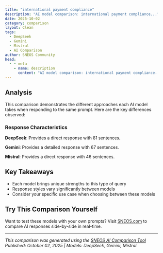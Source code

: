 ```yaml
---
title: "international payment compliance"
description: "AI model comparison: international payment compliance..."
date: 2025-10-02
category: comparison
layout: Clean
tags:
  - DeepSeek
  - Gemini
  - Mistral
  - AI Comparison
author: SNEOS Community
head:
  - - meta
    - name: description
      content: "AI model comparison: international payment compliance..."
---
```


<ChatComparison
  title="international payment compliance"
  prompt="international payment compliance"
  :responses='{"DeepSeek": "Of course. This is a critical and complex area of global finance. Here is a comprehensive overview of **International Payment Compliance**, broken down into its key components, why it matters, and the challenges involved.\n\n### What is International Payment Compliance?\n\nInternational Payment Compliance is the framework of laws, regulations, and standards that govern cross-border financial transactions. Its primary purpose is to prevent illegal activities, protect the integrity of the global financial system, and ensure security for all parties involved.\n\nIt\u0027s not a single set of rules but a multi-layered system involving:\n* **National Laws** (e.g., the Bank Secrecy Act in the US)\n* **International Standards** (e.g., set by the Financial Action Task Force - FATF)\n* **Regional Directives** (e.g., AML Directives in the EU)\n* **Sanctions Lists** (e.g., from OFAC, UN, EU)\n\n---\n\n### The Four Pillars of International Payment Compliance\n\nCompliance efforts are generally built on these four core pillars:\n\n#### 1. Anti-Money Laundering (AML)\nAML procedures are designed to prevent criminals from disguising illegally obtained funds as legitimate income through the financial system.\n\n* **Key Processes:**\n * **Customer Due Diligence (CDD):** Verifying the identity of customers and assessing their risk profile.\n * **Know Your Customer (KYC):** A subset of CDD, it involves collecting and verifying customer identity information (e.g., passport, proof of address).\n * **Enhanced Due Diligence (EDD):** Applied to higher-risk customers (e.g., Politically Exposed Persons - PEPs, customers from high-risk jurisdictions) involving deeper investigation into the source of funds and nature of business.\n * **Transaction Monitoring:** Continuously scanning transactions for suspicious patterns that might indicate money laundering (e.g., structuring, rapid movement of funds across jurisdictions with no clear business purpose).\n\n#### 2. Counter-Financing of Terrorism (CFT)\nCFT measures aim to track and prevent the movement of funds to terrorist organizations. While related to AML, CFT often focuses on smaller sums of money and different typologies.\n\n* **Key Processes:** Overlaps heavily with AML, especially sanctions screening and transaction monitoring for unusual patterns.\n\n#### 3. Sanctions Compliance\nThis involves screening parties involved in a transaction against official lists of sanctioned individuals, entities, vessels, and countries. Transactions with sanctioned parties are generally prohibited and must be blocked or rejected.\n\n* **Key Regulators/Lists:**\n * **OFAC (Office of Foreign Assets Control - USA):** Highly influential globally.\n * **UN Security Council Sanctions Lists**\n * **EU Consolidated Sanctions List**\n * **HM Treasury (UK) Sanctions List**\n\n#### 4. Combating the Financing of Proliferation (CFP)\nThis focuses on preventing the flow of funds used to develop weapons of mass destruction (chemical, biological, nuclear). The compliance measures are similar to sanctions and CFT.\n\n---\n\n### Key Regulations and Frameworks\n\n* **Financial Action Task Force (FATF):** An intergovernmental body that sets international standards for AML/CFT. Its \u002240 Recommendations\u0022 are the global benchmark. Countries are rated by FATF on their compliance, and being on the \u0022grey list\u0022 or \u0022black list\u0022 has significant financial consequences.\n* **Bank Secrecy Act (BSA - USA):** The cornerstone of US AML legislation.\n* **EU Anti-Money Laundering Directives (AMLD):** A series of directives (6AMLD is the latest) that harmonize AML/CFT rules across the European Union.\n* **Office of Foreign Assets Control (OFAC - USA):** Administers and enforces US economic and trade sanctions.\n\n---\n\n### The Compliance Workflow in Practice\n\nFor a single international payment, the compliance process typically looks like this:\n\n1. **Onboarding \u0026 KYC:** Before any transaction, the sender\u0027s bank verifies the customer\u0027s identity and business.\n2. **Sanctions Screening:** The names of the **ordering customer**, **beneficiary customer**, and their respective banks are screened against sanctions lists.\n3. **Transaction Screening:** The payment details (e.g., origin, destination, value) are checked for red flags.\n4. **Ongoing Monitoring:** The transaction is analyzed in the context of the customer\u0027s historical activity for unusual behavior.\n5. **Reporting:** If a suspicious activity is detected, the financial institution is legally obligated to file a **Suspicious Activity Report (SAR)** or similar document with its national financial intelligence unit (e.g., FinCEN in the US).\n6. **Record Keeping:** All documents, KYC data, and transaction records must be stored for a legally mandated period (often 5-7 years).\n\n---\n\n### Major Challenges for Businesses\n\n* **Complexity and Fragmentation:** Rules differ by country, and there is no single global standard. A payment from Japan to Brazil must comply with the laws of Japan, Brazil, and often the US (if USD is involved due to correspondent banking).\n* **Evolving Regulations:** Laws and sanctions lists change frequently, requiring constant vigilance and system updates.\n* **High Costs:** Implementing and maintaining compliance programs (staff, technology, training) is expensive.\n* **False Positives:** Screening systems often flag legitimate transactions, requiring manual review, which slows down payments and increases operational costs.\n* **Correspondent Banking:** When banks use intermediary banks to process payments in a foreign currency, each bank in the chain must perform its own compliance checks, adding layers of complexity and potential delay.\n* **Emerging Technologies:** Cryptocurrencies and other digital assets present new challenges for tracking the movement of funds.\n\n---\n\n### Consequences of Non-Compliance\n\nThe penalties for failing to comply are severe and can include:\n* **Massive Financial Fines** (often in the billions of dollars)\n* **Loss of Banking Licenses**\n* **Reputational Damage** and loss of customer trust\n* **Criminal Charges** against senior management\n* **Restrictions on Business Operations**\n\n---\n\n### How Businesses Can Manage Compliance\n\n1. **Risk-Based Approach:** Focus resources on the highest-risk areas of the business (e.g., specific customer types, geographies, products).\n2. **Invest in Technology:** Utilize **RegTech** (Regulatory Technology) solutions for automated KYC, sanctions screening, and transaction monitoring. AI and machine learning are increasingly used to reduce false positives.\n3. **Robust Policies and Procedures:** Develop clear, documented internal policies that are regularly updated.\n4. **Training and Culture:** Ensure all employees, not just the compliance team, understand their role in maintaining compliance.\n5. **Regular Independent Audits:** Conduct internal or third-party audits to test the effectiveness of the compliance program.\n\nIn summary, international payment compliance is a non-negotiable, dynamic, and resource-intensive function. For any business operating globally, a proactive and well-funded compliance program is essential to avoid devastating penalties and protect its place in the global financial ecosystem.", "Gemini": "International payment compliance is a complex and constantly evolving field. It encompasses a range of regulations and processes designed to prevent financial crime, protect consumers, and ensure fair competition in the global marketplace. Here\u0027s a breakdown of the key aspects:\n\n**1. Core Regulatory Areas:**\n\n* **Anti-Money Laundering (AML):** This is a cornerstone of international payment compliance. Regulations aim to prevent criminals from using the financial system to disguise the proceeds of illegal activities (e.g., drug trafficking, human trafficking, terrorism). Key components include:\n * **Customer Due Diligence (CDD):** Know Your Customer (KYC) procedures to verify the identity of customers and assess their risk profile. This includes collecting information such as name, address, date of birth, and purpose of the relationship.\n * **Transaction Monitoring:** Monitoring transactions for suspicious activity that might indicate money laundering or other financial crimes.\n * **Suspicious Activity Reporting (SAR):** Filing reports with regulatory authorities when suspicious activity is detected.\n * **Sanctions Screening:** Verifying that customers and transactions do not involve individuals, entities, or countries subject to sanctions imposed by governments or international organizations.\n* **Counter-Terrorist Financing (CTF):** This complements AML by targeting the financing of terrorist activities. Similar processes to AML are used to identify and prevent funds from reaching terrorist groups or individuals.\n* **Sanctions Compliance:** Enforcing economic and trade sanctions imposed by governments and international organizations like the UN, EU, and OFAC (Office of Foreign Assets Control - US). This involves screening transactions and customers against sanctions lists. Sanctions can be:\n * **Comprehensive:** Prohibiting virtually all transactions with a sanctioned country or entity.\n * **Targeted:** Restricting transactions with specific individuals, entities, or sectors.\n* **Data Privacy Regulations:** Ensuring the secure handling and protection of customer data, in compliance with regulations like GDPR (General Data Protection Regulation) in Europe and other data privacy laws around the world. This includes obtaining consent, securing data transfers, and providing individuals with rights over their data.\n* **Foreign Exchange Controls:** Regulations imposed by governments to control the flow of currency into and out of their countries. This can include restrictions on the amount of currency that can be transferred, requirements for reporting transactions, and licensing requirements for foreign exchange dealers.\n* **Consumer Protection Laws:** Protecting consumers from unfair or deceptive practices in international payments. This can include transparency requirements, dispute resolution mechanisms, and limits on liability for unauthorized transactions.\n\n**2. Key Players and Regulations:**\n\n* **Financial Action Task Force (FATF):** An intergovernmental body that sets international standards for AML and CTF. Many countries adopt FATF\u0027s recommendations into their national laws.\n* **Office of Foreign Assets Control (OFAC - US):** Administers and enforces economic and trade sanctions based on US foreign policy and national security goals.\n* **European Union (EU):** Implements its own sanctions regimes and AML/CTF directives, which member states must incorporate into their national laws.\n* **Individual Countries:** Each country has its own national laws and regulations related to international payments, AML, CTF, and sanctions. These laws can vary significantly, making compliance complex.\n* **Payment Processors (e.g., Visa, Mastercard, PayPal):** These organizations have their own compliance programs and policies that businesses must adhere to. They often have sophisticated screening and monitoring systems.\n* **Banks and Financial Institutions:** These are the first line of defense against financial crime and are subject to strict regulatory requirements.\n\n**3. Challenges in International Payment Compliance:**\n\n* **Complexity of Regulations:** The vast and ever-changing landscape of international regulations makes it difficult for businesses to stay compliant.\n* **Geographical Scope:** Businesses operating in multiple countries must comply with the laws of each jurisdiction.\n* **Data Privacy Concerns:** Balancing compliance with AML/CTF requirements and data privacy regulations can be challenging.\n* **Technology Advancements:** New payment methods and technologies (e.g., cryptocurrencies, mobile payments) can create new compliance challenges.\n* **Evolving Criminal Tactics:** Criminals are constantly developing new methods to evade detection, requiring compliance programs to adapt.\n* **Cost of Compliance:** Implementing and maintaining a robust compliance program can be expensive, especially for small and medium-sized businesses.\n\n**4. Best Practices for International Payment Compliance:**\n\n* **Risk Assessment:** Conduct a thorough risk assessment to identify the specific risks that your business faces.\n* **Compliance Program:** Develop and implement a comprehensive compliance program that addresses all relevant regulations.\n* **Customer Due Diligence (CDD/KYC):** Implement robust CDD/KYC procedures to verify the identity of customers and assess their risk profile.\n* **Transaction Monitoring:** Monitor transactions for suspicious activity and establish clear reporting procedures.\n* **Sanctions Screening:** Screen customers and transactions against sanctions lists.\n* **Employee Training:** Provide regular training to employees on compliance requirements and procedures.\n* **Record Keeping:** Maintain accurate records of all transactions and compliance activities.\n* **Independent Audit:** Conduct regular independent audits to assess the effectiveness of your compliance program.\n* **Stay Updated:** Keep abreast of changes in regulations and best practices.\n* **Utilize Technology:** Leverage technology solutions to automate compliance processes and improve efficiency. This can include KYC/AML software, transaction monitoring systems, and sanctions screening tools.\n* **Seek Expert Advice:** Consult with legal and compliance professionals to ensure that your program is effective and up-to-date.\n\n**5. Technology Solutions for Compliance:**\n\n* **KYC/AML Software:** Automates customer due diligence and identity verification.\n* **Transaction Monitoring Systems:** Analyze transactions in real-time to detect suspicious activity.\n* **Sanctions Screening Tools:** Screen customers and transactions against sanctions lists.\n* **Payment Fraud Detection:** Systems that identify and prevent fraudulent transactions.\n* **RegTech Solutions:** Companies that specialize in providing technology-based solutions for regulatory compliance.\n\n**In Conclusion:**\n\nInternational payment compliance is critical for businesses operating in the global marketplace. A strong compliance program can help prevent financial crime, protect your business from legal and reputational risks, and ensure that you can operate smoothly across borders. It\u0027s an ongoing process that requires vigilance, adaptability, and a commitment to ethical business practices.\n", "Mistral": "International payment compliance involves adhering to various regulations, laws, and standards that govern cross-border financial transactions. This ensures that payments are secure, transparent, and in line with anti-money laundering (AML) and counter-terrorism financing (CTF) measures. Here are some key aspects of international payment compliance:\n\n### 1. **Know Your Customer (KYC)**\n - **Identification and Verification:** Collecting and verifying the identity of customers.\n - **Due Diligence:** Conducting due diligence to understand the nature of the customer\u0027s business and the purpose of the transaction.\n - **Enhanced Due Diligence (EDD):** For higher-risk customers, additional scrutiny and documentation may be required.\n\n### 2. **Anti-Money Laundering (AML)**\n - **Transaction Monitoring:** Monitoring transactions for suspicious activities.\n - **Reporting:** Filing Suspicious Activity Reports (SARs) and Currency Transaction Reports (CTRs) as required.\n - **Training:** Providing regular training for employees on AML procedures.\n\n### 3. **Counter-Terrorism Financing (CTF)**\n - **Sanctions Screening:** Checking customers and transactions against sanctions lists.\n - **Risk Assessment:** Evaluating the risk of terrorism financing based on the customer\u0027s profile and transaction patterns.\n\n### 4. **Foreign Exchange Regulations**\n - **Currency Controls:** Complying with regulations on the movement of currency in and out of countries.\n - **Exchange Rates:** Ensuring that exchange rates are applied correctly and transparently.\n\n### 5. **Tax Compliance**\n - **Foreign Account Tax Compliance Act (FATCA):** Reporting on foreign financial accounts held by U.S. taxpayers.\n - **Common Reporting Standard (CRS):** Sharing information on financial accounts held by foreign tax residents.\n\n### 6. **Payment Service Providers (PSPs)**\n - **Licensing:** Ensuring that PSPs are licensed and regulated in the jurisdictions where they operate.\n - **Security:** Implementing robust security measures to protect against fraud and cyber threats.\n\n### 7. **Data Protection and Privacy**\n - **General Data Protection Regulation (GDPR):** Ensuring compliance with data protection laws, particularly for transactions involving EU citizens.\n - **Data Security:** Implementing measures to protect customer data from breaches and unauthorized access.\n\n### 8. **Cross-Border Payment Regulations**\n - **SWIFT Standards:** Adhering to the Society for Worldwide Interbank Financial Telecommunication (SWIFT) standards for international payments.\n - **SEPA:** Complying with the Single Euro Payments Area (SEPA) regulations for payments within the Eurozone.\n\n### 9. **Fraud Prevention**\n - **Fraud Detection:** Implementing systems to detect and prevent fraudulent transactions.\n - **Customer Education:** Educating customers on how to protect themselves from fraud.\n\n### 10. **Regulatory Reporting**\n - **Central Banks:** Reporting to central banks and other regulatory authorities as required.\n - **Audits:** Undergoing regular audits to ensure compliance with all relevant regulations.\n\n### 11. **Ethical Considerations**\n - **Transparency:** Ensuring transparency in all transactions and avoiding conflicts of interest.\n - **Fairness:** Treating all customers fairly and without discrimination.\n\n### 12. **Technological Compliance**\n - **Blockchain and Cryptocurrencies:** Ensuring compliance with regulations related to blockchain and cryptocurrency transactions.\n - **Fintech Innovations:** Staying updated with new technologies and their regulatory implications.\n\n### Best Practices\n- **Regular Updates:** Keeping up-to-date with changes in regulations and best practices.\n- **Compliance Programs:** Implementing comprehensive compliance programs that include policies, procedures, and training.\n- **Third-Party Risk Management:** Conducting due diligence on third-party service providers and partners.\n\nBy adhering to these compliance measures, financial institutions and businesses can ensure that their international payments are conducted in a legal, ethical, and secure manner."}' 
  published-date="11:01"
/>

## Analysis

This comparison demonstrates the different approaches each AI model takes when responding to the same prompt. Here are the key differences observed:

### Response Characteristics

**DeepSeek**: Provides a direct response with 81 sentences. 

**Gemini**: Provides a detailed response with 67 sentences. 

**Mistral**: Provides a direct response with 46 sentences. 

## Key Takeaways

- Each model brings unique strengths to this type of query
- Response styles vary significantly between models
- Consider your specific use case when choosing between these models

## Try This Comparison Yourself

Want to test these models with your own prompts? Visit [SNEOS.com](https://sneos.com) to compare AI responses side-by-side in real-time.

---

*This comparison was generated using the [SNEOS AI Comparison Tool](https://sneos.com)*
*Published: October 02, 2025 | Models: DeepSeek, Gemini, Mistral*
